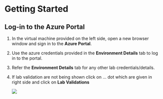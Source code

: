# Getting Started
## Log-in to the Azure Portal

1. In the virtual machine provided on the left side, open a new browser window and sign in to the **Azure Portal**.

1. Use the azure credentials provided in the **Environment Details** tab to log in to the portal.

1. Refer the **Environment Details** tab for any other lab credentials/details.

1. If lab validation are not being shown click on ... dot which are given in right side and click on **Lab Validations**

   ![](Images/intro3.png)
